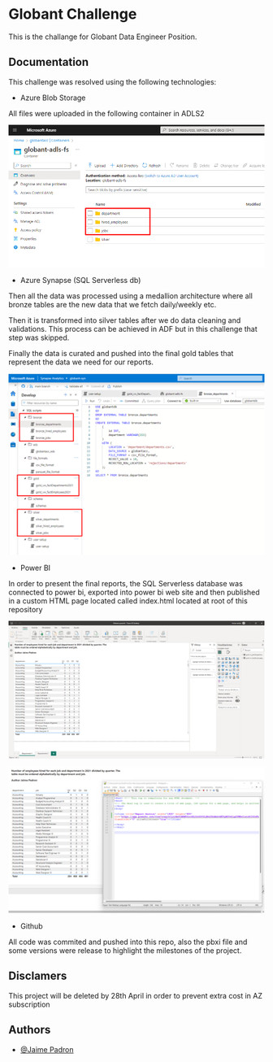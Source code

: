 
# Globant Challenge

This is the challange for Globant Data Engineer Position.


## Documentation

This challenge was resolved using the following technologies:

* Azure Blob Storage

All files were uploaded in the following container in ADLS2

![App Screenshot](https://github.com/jaimepc/globant-challenge/blob/main/screenshots/adls.png)

* Azure Synapse (SQL Serverless db)

Then all the data was processed using a medallion architecture where all bronze tables are the new data that we fetch daily/weekly etc.

Then it is transformed into silver tables after we do data cleaning and validations. This process can be achieved in ADF but in this challenge that step was skipped.

Finally the data is curated and pushed into the final gold tables that represent the data we need for our reports.

![App Screenshot](https://github.com/jaimepc/globant-challenge/blob/main/screenshots/synapse.png)

* Power BI

In order to present the final reports, the SQL Serverless database was connected to power bi, exported into power bi web site and then published in a custom HTML page located called index.html located at root of this repository

![App Screenshot](https://github.com/jaimepc/globant-challenge/blob/main/screenshots/powerbi.png)

![App Screenshot](https://github.com/jaimepc/globant-challenge/blob/main/screenshots/finalresults.png)

* Github

All code was commited and pushed into this repo, also the pbxi file and some versions were release to highlight the milestones of the project.

## Disclamers

This project will be deleted by 28th April in order to prevent extra cost in AZ subscription

## Authors

- [@Jaime Padron](jaimepc199@gmail.com)

